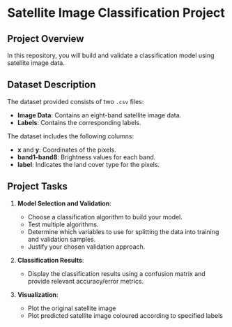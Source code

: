 # Satellite Image Classification Project

## Project Overview

In this repository, you will build and validate a classification model using satellite image data.

## Dataset Description

The dataset provided consists of two `.csv` files:

- **Image Data**: Contains an eight-band satellite image data.
- **Labels**: Contains the corresponding labels.

The dataset includes the following columns:

- **x** and **y**: Coordinates of the pixels.
- **band1-band8**: Brightness values for each band.
- **label**: Indicates the land cover type for the pixels.

## Project Tasks

1. **Model Selection and Validation**:
   - Choose a classification algorithm to build your model.
   - Test multiple algorithms.
   - Determine which variables to use for splitting the data into training and validation samples.
   - Justify your chosen validation approach.

2. **Classification Results**:
   - Display the classification results using a confusion matrix and provide relevant accuracy/error metrics.

3. **Visualization**:
   - Plot the original satellite image
   - Plot predicted satellite image coloured according to specified labels
